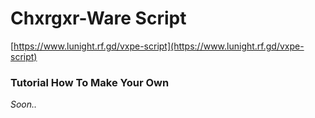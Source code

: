 # Chxrgxr-Ware Script
[https://www.lunight.rf.gd/vxpe-script](https://www.lunight.rf.gd/vxpe-script)

### Tutorial How To Make Your Own
_Soon.._
